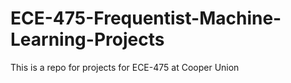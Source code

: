 # ECE-475-Frequentist-Machine-Learning-Projects

This is a repo for projects for ECE-475 at Cooper Union
